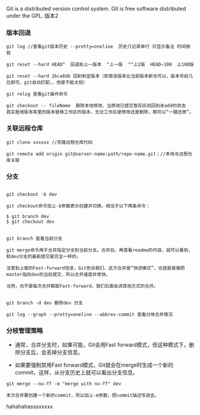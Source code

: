 Git is a distributed version control system.
Git is free software distributed under the GPL.
版本2

### 版本回退 
```
git log //查看git版本历史 --pretty=oneline  历史几记录单行 只显示备注 时间倒叙

git reset --hard HEAD^  回退到上一版本  ^上一版  ^^上2版  HEAD~100  上100版

git reset --hard 2bca8db 回到制定版本（即使该版本比当前版本新也可以，版本号前几位即可，git自动匹配，，但是不能太短）

git relog 查看git操作命令

git checkout -- fileName  删除本地修改、当修改已提交暂存区则回到未add的状态 
其实是用版本库里的版本替换工作区的版本，无论工作区是修改还是删除，都可以“一键还原”。

```

### 关联远程仓库

```
git clone xxxxxx //克隆远程仓库代码

git remote add origin git@server-name:path/repo-name.git；//本地与远程仓库关联

```

### 分支

```

git checkout -b dev

git checkout命令加上-b参数表示创建并切换，相当于以下两条命令：

$ git branch dev
$ git checkout dev


git branch 查看当前分支

git merge命令用于合并指定分支到当前分支。合并后，再查看readme的内容，就可以看到，和dev分支的最新提交是完全一样的。

注意到上面的Fast-forward信息，Git告诉我们，这次合并是“快进模式”，也就是直接把master指向dev的当前提交，所以合并速度非常快。

当然，也不是每次合并都能Fast-forward，我们后面会讲其他方式的合并。


git branch -d dev 删除dev 分支

git log --graph --pretty=oneline --abbrev-commit 查看分体合并情况

```

### 分枝管理策略

 * 通常，合并分支时，如果可能，Git会用Fast forward模式，但这种模式下，删除分支后，会丢掉分支信息。

 * 如果要强制禁用Fast forward模式，Git就会在merge时生成一个新的commit，这样，从分支历史上就可以看出分支信息。

```
git merge --no-ff -m "merge with no-ff" dev

本次合并要创建一个新的commit，所以加上-m参数，把commit描述写进去。
```

hahahahasssxxxxx